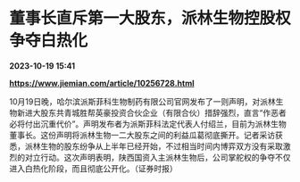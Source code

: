 # 董事长直斥第一大股东，派林生物控股权争夺白热化

**2023-10-19 15:41**

**https://www.jiemian.com/article/10256728.html**

10月19日晚，哈尔滨派斯菲科生物制药有限公司官网发布了一则声明，对派林生物新进大股东共青城胜帮英豪投资合伙企业（有限合伙）措辞强烈，直言“作恶者必将付出沉重代价”。声明发布者为派斯菲科法定代表人付绍兰，目前为派林生物董事长。这份声明将派林生物一二大股东之间的利益瓜葛彻底撕开。记者采访获悉，派林生物的股东纷争从上半年已经开始，不过相当时间内博弈双方没有采取激烈的对立行动。这次声明表明，陕西国资入主派林生物后，公司掌舵权的争夺不仅进入白热化阶段，而且彻底公开化。（证券时报）